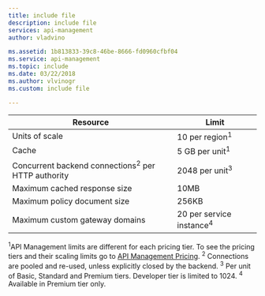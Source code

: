 ```yaml
---
title: include file
description: include file
services: api-management
author: vladvino

ms.assetid: 1b813833-39c8-46be-8666-fd0960cfbf04
ms.service: api-management
ms.topic: include
ms.date: 03/22/2018
ms.author: vlvinogr
ms.custom: include file

---
```


| Resource | Limit |
| --- | --- |
| Units of scale | 10 per region<sup>1</sup> |
| Cache | 5 GB per unit<sup>1</sup> |
| Concurrent backend connections<sup>2</sup> per HTTP authority | 2048 per unit<sup>3</sup> |
| Maximum cached response size | 10MB |
| Maximum policy document size | 256KB |
| Maximum custom gateway domains | 20 per service instance<sup>4</sup> |


<sup>1</sup>API Management limits are different for each pricing tier. To see the pricing tiers and their scaling limits go to  [API Management Pricing](https://azure.microsoft.com/pricing/details/api-management/).
<sup>2</sup> Connections are pooled and re-used, unless explicitly closed by the backend.
<sup>3</sup> Per unit of Basic, Standard and Premium tiers. Developer tier is limited to 1024.
<sup>4</sup> Available in Premium tier only.


